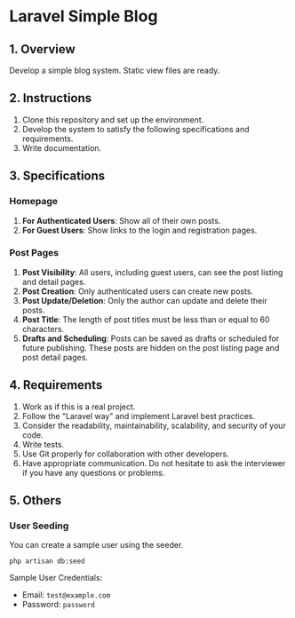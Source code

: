 # Laravel Simple Blog

## 1. Overview

Develop a simple blog system. Static view files are ready.

## 2. Instructions

1. Clone this repository and set up the environment.
2. Develop the system to satisfy the following specifications and requirements.
3. Write documentation.

## 3. Specifications

### Homepage

1. **For Authenticated Users**: Show all of their own posts.
2. **For Guest Users**: Show links to the login and registration pages.

### Post Pages

1. **Post Visibility**: All users, including guest users, can see the post listing and detail pages.
2. **Post Creation**: Only authenticated users can create new posts.
3. **Post Update/Deletion**: Only the author can update and delete their posts.
4. **Post Title**: The length of post titles must be less than or equal to 60 characters.
5. **Drafts and Scheduling**: Posts can be saved as drafts or scheduled for future publishing. These posts are hidden on the post listing page and post detail pages.

## 4. Requirements

1. Work as if this is a real project.
2. Follow the "Laravel way" and implement Laravel best practices.
3. Consider the readability, maintainability, scalability, and security of your code.
4. Write tests.
5. Use Git properly for collaboration with other developers.
6. Have appropriate communication. Do not hesitate to ask the interviewer if you have any questions or problems.

## 5. Others

### User Seeding

You can create a sample user using the seeder.

```
php artisan db:seed
```

Sample User Credentials:
- Email: `test@example.com`
- Password: `password`
